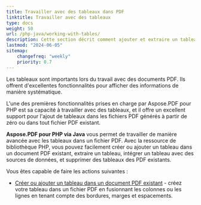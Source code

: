 ```yaml
---
title: Travailler avec des tableaux dans PDF 
linktitle: Travailler avec des tableaux
type: docs
weight: 50
url: /php-java/working-with-tables/
description: Cette section décrit comment ajouter et extraire un tableau, comment manipuler et intégrer un tableau en utilisant le PHP.
lastmod: "2024-06-05"
sitemap:
    changefreq: "weekly"
    priority: 0.7
---
```


Les tableaux sont importants lors du travail avec des documents PDF. Ils offrent d'excellentes fonctionnalités pour afficher des informations de manière systématique.

L'une des premières fonctionnalités prises en charge par Aspose.PDF pour PHP est sa capacité à travailler avec des tableaux, et il offre un excellent support pour l'ajout de tableaux dans les fichiers PDF générés à partir de zéro ou dans tout fichier PDF existant.

**Aspose.PDF pour PHP via Java** vous permet de travailler de manière avancée avec les tableaux dans un fichier PDF. Avec la ressource de bibliothèque PHP, vous pouvez facilement créer ou ajouter un tableau dans un document PDF existant, extraire un tableau, intégrer un tableau avec des sources de données, et supprimer des tableaux des PDF existants.

Vous êtes capable de faire les actions suivantes :

- [Créer ou ajouter un tableau dans un document PDF existant](/pdf/php-java/add-table-in-existing-pdf-document/) - créez votre tableau dans un fichier PDF en fusionnant les colonnes ou les lignes en tenant compte des bordures, marges et espacements.